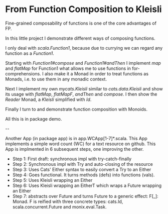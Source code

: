 # From Function Composition to Kleisli

Fine-grained composability of functions is one of the core advantages of FP.

In this little project I demonstrate different ways of composing functions.

I only deal with *scala.Function1*, because due to currying we can regard
any function as a *Function1*.

Starting with *Function1#compose* and *Function1#andThen*
I implement *map* and *flatMap* for Function1 what allows me
to use functions in for-comprehensions. I also make it
a Monad in order to treat functions as Monads, i.e. to use them
in any monadic context.

Next I implement my own *mycats.Kleisli* similar to *cats.data.Kleisli*
and show its usage with *flatMap*, *flatMapF*, *andThen* and *compose*.
I then show the *Reader* Monad, a *Kleisli* simplified with *Id*.

Finally I turn to and demonstrate function composition with Monoids.

All this is in package demo.

--

Another App (in package app) is in app.WCApp[1-7]*.scala.
This App implements a simple word count (WC) for a text resource on github.
This App is implmented in 6 subsequent steps, one improving the other.

- Step 1: First draft: synchronous impl with try-catch-finally
- Step 2: Synchronous impl with Try and auto-closing of the resource
- Step 3: Uses Cats' Either syntax to easily convert a Try to an Either
- Step 4: Goes functional. It turns methods (defs) into functions (vals).
- Step 5: Uses Kleisli wrapping an Either
- Step 6: Uses Kleisli wrapping an EitherT which wraps a Future wrapping an Either
- Step 7: abstracts over Future and turns Future to a generic effect: F[_]: Monad.
F is reified with three concrete types: cats.Id, scala.concurrent.Future and monix.eval.Task.
